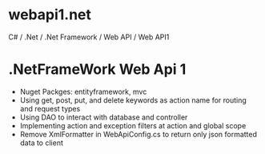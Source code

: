 # webapi1.net
C# / .Net / .Net Framework / Web API / Web API1

# .NetFrameWork Web Api 1
* Nuget Packges: entityframework, mvc
* Using get, post, put, and delete keywords as action name for routing and request types
* Using DAO to interact with database and controller
* Implementing action and exception filters at action and global scope
* Remove XmlFormatter in WebApiConfig.cs to return only json formatted data to client
